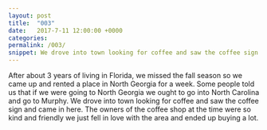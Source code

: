 ```yaml
---
layout: post
title:  "003"
date:   2017-7-11 12:00:00 +0000
categories: 
permalink: /003/
snippet: We drove into town looking for coffee and saw the coffee sign and came in here. The owners of the coffee shop at the time were so kind and friendly we just fell in love with the area.
---
```


After about 3 years of living in Florida, we missed the fall season so we came up and rented a place in North Georgia for a week. Some people told us that if we were going to North Georgia we ought to go into North Carolina and go to Murphy. We drove into town looking for coffee and saw the coffee sign and came in here. The owners of the coffee shop at the time were so kind and friendly we just fell in love with the area and ended up buying a lot.